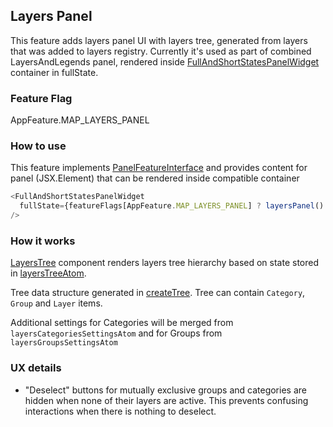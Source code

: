 ## Layers Panel

This feature adds layers panel UI with layers tree, generated from layers that was added to layers registry.
Currently it's used as part of combined LayersAndLegends panel, rendered inside [FullAndShortStatesPanelWidget](/src/widgets/FullAndShortStatesPanelWidget/index.tsx) container in fullState.

### Feature Flag

AppFeature.MAP_LAYERS_PANEL

### How to use

This feature implements [PanelFeatureInterface](/src/types/featuresTypes.ts) and provides content for panel (JSX.Element) that can be rendered inside compatible container

```ts
<FullAndShortStatesPanelWidget
  fullState={featureFlags[AppFeature.MAP_LAYERS_PANEL] ? layersPanel() : null}
/>
```

### How it works

[LayersTree](/src/features/layers_panel/components/LayersTree/LayersTree.tsx) component renders layers tree hierarchy based on state stored in [layersTreeAtom](/src/core/logical_layers/atoms/layersTree/layersTree.ts).

Tree data structure generated in [createTree](/src/core/logical_layers/atoms/layersTree/createTree.ts).
Tree can contain `Category`, `Group` and `Layer` items.

Additional settings for Categories will be merged from `layersCategoriesSettingsAtom` and for Groups from `layersGroupsSettingsAtom`

### UX details

- "Deselect" buttons for mutually exclusive groups and categories are hidden when none of their layers are active. This prevents confusing interactions when there is nothing to deselect.
